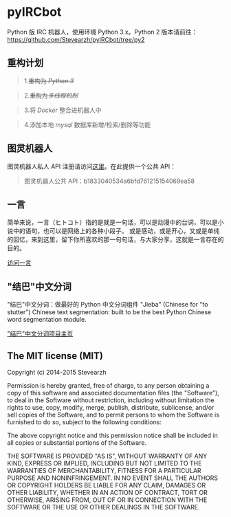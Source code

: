 pyIRCbot
========
Python 版 IRC 机器人，使用环境 Python 3.x。Python 2 版本请前往：https://github.com/Stevearzh/pyIRCbot/tree/py2

## 重构计划 ##
>1.~~重构为&nbsp;*Python 3*~~

>2.~~重构为*多线程机制*~~

>3.将&nbsp;*Docker*&nbsp;整合进机器人中

>4.添加本地&nbsp;*mysql*&nbsp;数据库新增/检索/删除等功能


## 图灵机器人 ##
图灵机器人私人 API 注册请访问[这里][1]。在此提供一个公共 API：
>图灵机器人公共 API：b1833040534a6bfd761215154069ea58

## 一言 ##
简单来说，一言（ヒトコト）指的是就是一句话，可以是动漫中的台词，可以是小说中的语句，也可以是网络上的各种小段子。
或是感动，或是开心，又或是单纯的回忆，来到这里，留下你所喜欢的那一句句话，与大家分享，这就是一言存在的目的。

[访问一言][2]

## "结巴"中文分词 ##
"结巴"中文分词：做最好的 Python 中文分词组件 "Jieba" (Chinese for "to stutter") Chinese text segmentation: built to be the best Python Chinese word segmentation module.

["结巴"中文分词项目主页][3]

## The MIT license (MIT) ##
Copyright (c) 2014-2015 Stevearzh

Permission is hereby granted, free of charge, to any person obtaining a copy of
this software and associated documentation files (the "Software"), to deal in
the Software without restriction, including without limitation the rights to
use, copy, modify, merge, publish, distribute, sublicense, and/or sell copies of
the Software, and to permit persons to whom the Software is furnished to do so,
subject to the following conditions:

The above copyright notice and this permission notice shall be included in all
copies or substantial portions of the Software.

THE SOFTWARE IS PROVIDED "AS IS", WITHOUT WARRANTY OF ANY KIND, EXPRESS OR
IMPLIED, INCLUDING BUT NOT LIMITED TO THE WARRANTIES OF MERCHANTABILITY, FITNESS
FOR A PARTICULAR PURPOSE AND NONINFRINGEMENT. IN NO EVENT SHALL THE AUTHORS OR
COPYRIGHT HOLDERS BE LIABLE FOR ANY CLAIM, DAMAGES OR OTHER LIABILITY, WHETHER
IN AN ACTION OF CONTRACT, TORT OR OTHERWISE, ARISING FROM, OUT OF OR IN
CONNECTION WITH THE SOFTWARE OR THE USE OR OTHER DEALINGS IN THE SOFTWARE.

[1]:http://www.tuling123.com/openapi/record.do?channel=5960
[2]:http://hitokoto.us
[3]:https://github.com/fxsjy/jieba
